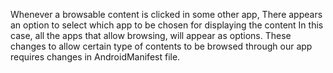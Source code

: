 Whenever a browsable content is clicked in some other app, There appears an option to select which app to be chosen for displaying the content
In this case, all the apps that allow browsing, will appear as options. 
These changes to allow certain type of contents to be browsed through our app requires changes in AndroidManifest file.
